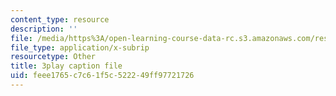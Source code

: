 ```yaml
---
content_type: resource
description: ''
file: /media/https%3A/open-learning-course-data-rc.s3.amazonaws.com/res-env-003-earthdnas-climate-101-fall-2019/feee1765c7c61f5c522249ff97721726_g6Ksr5sJ0sM.srt
file_type: application/x-subrip
resourcetype: Other
title: 3play caption file
uid: feee1765-c7c6-1f5c-5222-49ff97721726
---
```

